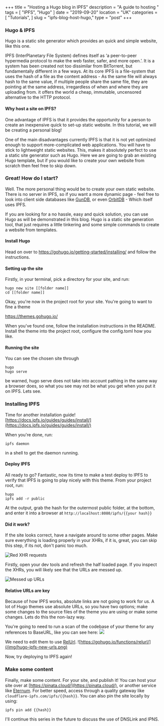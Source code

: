 +++
title = "Hosting a Hugo blog in IPFS"
description = "A guide to hosting "
tags = [ "IPFS", "Hugo" ]
date = "2019-09-20"
location = "UK"
categories = [
  "Tutorials",
]
slug = "ipfs-blog-host-hugo,"
type = "post"
+++

### Hugo & IPFS 

Hugo is a static site generator which provides an quick and simple website, like this one.

IPFS (InterPlanetary File System) defines itself as ‘a peer-to-peer hypermedia protocol to make the web faster, safer, and more open.’. It is a system has been created not too dissimilar from BitTorrent, but fundamentally different in a few ways. At its core IPFS is a file-system that uses the hash of a file as the content address - As the same file will always hash to the same value, if multiple people share the same file, they are pointing at the same address, irregardless of when and where they are uploading from. it offers the world a cheap, immutable, uncensored alternative to the HTTP protocol.

#### Why host a site on IPFS?
One advantage of IPFS is that it provides the opportunity for a person to create an inexpensive quick to set-up static website. In this tutorial, we will be creating a personal blog!

One of the main disadvantages currently IPFS is that it is not yet optimized enough to support more-complicated web applications. You will have to stick to lightweight static websites. This, makes it absolutely perfect to use a static site generator such as Hugo. Here we are going to grab an existing Hugo template, but if you would like to create your own website from scratch then feel free to skip down.

### Great! How do I start?
Well. The more personal thing would be to create your own static website. There is no server in IPFS, so if you want a more dynamic page - feel free to look into client side databases like [GunDB](https://github.com/amark/gun), or even [OrbitDB](https://github.com/orbitdb/orbit-db) - Which itself uses IPFS.

If you are looking for a no hassle, easy and quick solution, you can use Hugo as will be demonstrated in this blog. Hugo is a static site generation tool, that just requires a little tinkering and some simple commands to create a website from templates.

#### Install Hugo

Head on over to https://gohugo.io/getting-started/installing/ and follow the instructions.

#### Setting up the site
Firstly, in your terminal, pick a directory for your site, and run:

```
hugo new site [[folder name]]
cd [[folder name]]
```

Okay, you're now in the project root for your site. You're going to want to fine a theme

https://themes.gohugo.io/

When you've found one, follow the installation instructions in the README. 
Install the theme into the project root, configure the config.toml how you like.

#### Running the site

You can see the chosen site through

```
hugo
hugo serve
```

be warned, hugo serve does not take into account pathing in the same way a browser does, so what you see may not be what you get when you put it on IPFS.
Lets see.

### Installing IPFS

Time for another installation guide! [https://docs.ipfs.io/guides/guides/install/](https://docs.ipfs.io/guides/guides/install/)

When you're done, run:
```
ipfs daemon
```

in a shell to get the daemon running.

#### Deploy IPFS

All ready to go? Fantastic, now its time to make a test deploy to IPFS to verify that IPFS is going to play nicely with this theme. From your project root, run:

```
hugo
ipfs add -r public
```

At the output, grab the hash for the outermost public folder, at the bottom, and enter it into a browser at `http://localhost:8080/ipfs/{{your hash}}`

#### Did it work?
If the site looks correct, have a navigate around to some other pages. Make sure everything is loading properly in your XHRs, if it is, great, you can skip this step, if its not, don't panic too much.

![Red XHR requests](/img/hugo-ipfs-blog-xhrs.png)

Firstly, open your dev tools and refresh the half loaded page. If you inspect the XHRs, you will likely see that the URLs are messed up.

![Messed up URLs](/img/hugo-ipfs-blog-failed-xhr.png)

#### Relative URLs are key
Because of how IPFS works, absolute links are not going to work for us. A lot of Hugo themes use absolute URLs, so you have two options; make some changes to the source files of the theme you are using or make some changes. Lets do this the non-lazy way.

You're going to need to run a scan of the codebase of your theme for any references to BaseURL, like you can see here:
![](/img/hugo-ipfs-old-urls.png)

We need to edit them to use [RelUrl](https://gohugo.io/functions/relurl/).
![https://gohugo.io/functions/relurl/](/img/hugo-ipfs-new-urls.png)

Now, try deploying to IPFS again!

### Make some content
Finally, make some content. For your site, and publish it! You can host your site over at [https://pinata.cloud/](https://pinata.cloud/), or another service like [Eternum](https://www.eternum.io/). For better speed, access through a quality gateway like `cloudflare-ipfs.com/ipfs/{{hash}}`. You can also pin the site locally by using:

`ipfs pin add {{hash}}`

I'll continue this series in the future to discuss the use of DNSLink and IPNS.